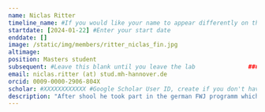 ```yaml
---
name: Niclas Ritter
timeline_name: #If you would like your name to appear differently on the Lab timeline, fill out this line.
startdate: [2024-01-22] #Enter your start date
enddate: []
image: /static/img/members/ritter_niclas_fin.jpg
altimage: 
position: Masters student
subsequent: #Leave this blank until you leave the lab				### LEAVE THIS BLANK
email: niclas.ritter (at) stud.mh-hannover.de
orcid: 0009-0000-2906-804X
scholar: #XXXXXXXXXXXX #Google Scholar User ID, create if you don't have one
description: "After shool he took part in the german FWJ programm which allows for work and training in the science sector, which he completed at the Institute of Transfusion Medicine at the MHH, creating a donor registery for T-Cells. He did his bachelors at the Leibniz University Hannover in Biology and completed the programm with a thesis concerning adenoviral immune regulation and followed this up with the masters programm of Biomedicine at the MHH. After an internship focussing on the terminal differences of the VZV-genome and the verification of the integrity of a VZV-BAC from a collaborator he started his masters thesis with focus on the regulation of the Foxp3 locus in VZV-infected T -cells. His freetime is currently dominated by student council/politics work; in his downtime he's learning to be a beekeeper and brews wine. He enjoys the outdoors and handycraft work, as well as sciece fiction books and story-based-/RTS-games."
---
```

